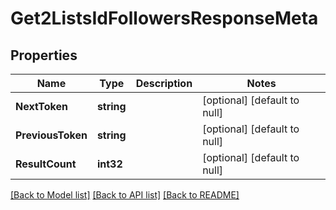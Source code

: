 # Get2ListsIdFollowersResponseMeta

## Properties
Name | Type | Description | Notes
------------ | ------------- | ------------- | -------------
**NextToken** | **string** |  | [optional] [default to null]
**PreviousToken** | **string** |  | [optional] [default to null]
**ResultCount** | **int32** |  | [optional] [default to null]

[[Back to Model list]](../README.md#documentation-for-models) [[Back to API list]](../README.md#documentation-for-api-endpoints) [[Back to README]](../README.md)


